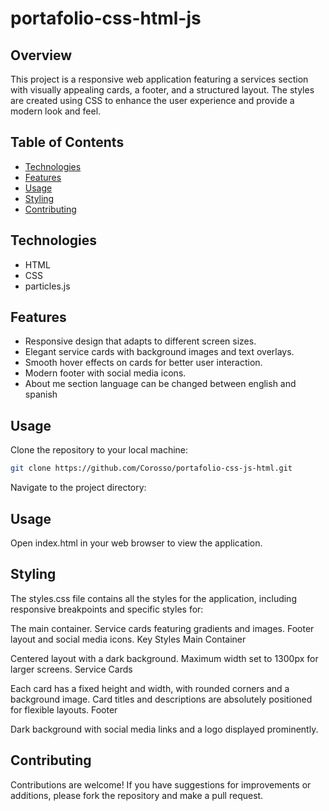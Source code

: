 # portafolio-css-html-js

## Overview
This project is a responsive web application featuring a services section with visually appealing cards, a footer, and a structured layout. The styles are created using CSS to enhance the user experience and provide a modern look and feel.

## Table of Contents
- [Technologies](#technologies)
- [Features](#features)
- [Usage](#usage)
- [Styling](#styling)
- [Contributing](#contributing)


## Technologies
- HTML
- CSS
- particles.js

## Features
- Responsive design that adapts to different screen sizes.
- Elegant service cards with background images and text overlays.
- Smooth hover effects on cards for better user interaction.
- Modern footer with social media icons.
- About me section language can be changed between english and spanish


## Usage
Clone the repository to your local machine:

```bash
git clone https://github.com/Corosso/portafolio-css-js-html.git
```
Navigate to the project directory:

## Usage

Open index.html in your web browser to view the application.

## Styling
The styles.css file contains all the styles for the application, including responsive breakpoints and specific styles for:

The main container.
Service cards featuring gradients and images.
Footer layout and social media icons.
Key Styles
Main Container

Centered layout with a dark background.
Maximum width set to 1300px for larger screens.
Service Cards

Each card has a fixed height and width, with rounded corners and a background image.
Card titles and descriptions are absolutely positioned for flexible layouts.
Footer

Dark background with social media links and a logo displayed prominently.

## Contributing
Contributions are welcome! If you have suggestions for improvements or additions, please fork the repository and make a pull request.

